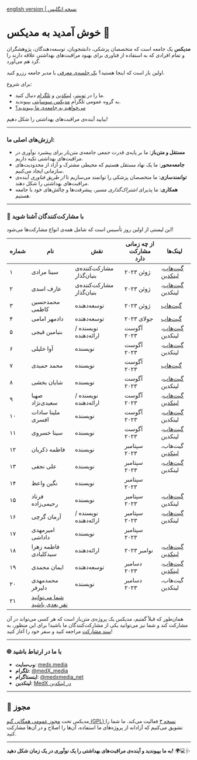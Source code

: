 [english version | نسخه انگلیس](https://github.com/MedX-Media/.github/blob/main/profile/README.md)

# خوش آمدید به مدیکس 🌟

**مدیکس** یک جامعه است که متخصصان پزشکی، دانشجویان، توسعه‌دهندگان، پژوهشگران و تمام افرادی که به استفاده از فناوری برای بهبود مراقبت‌های بهداشتی علاقه دارند را گرد هم می‌آورد.

اولین بار است که اینجا هستید؟ [یک جلسه‌ی معرفی](https://calendly.com/medxmedia1/intro-meetings) با مدیر جامعه رزرو کنید.

برای شروع:

- ما را در [توییتر](https://x.com/MedX_Media)، [لینکدین](https://www.linkedin.com/company/medxstartup) و [تلگرام](https://t.me/MedX_Media) دنبال کنید.
- به گروه عمومی تلگرام [مدیکس سوسایتی](https://t.me/+Q3hJZwT1vWM2N2Q0) بپیوندید.
- [می‌خواهید به جامعه‌ی ما بپیوندید؟](https://docs.google.com/forms/d/e/1FAIpQLSchy8Nra0ybRNamdficPhiwwv11_py6OKZAfjQFczpLP2tyUg/viewform?usp=sharing)

بیایید آینده‌ی مراقبت‌های بهداشتی را شکل دهیم!

---

### ارزش‌های اصلی ما:

- **مستقل و متن‌باز**: ما بر پایه‌ی قدرت جمعی جامعه‌ی *متن‌باز* برای پیشبرد نوآوری در مراقبت‌های بهداشتی تکیه داریم.
- **جامعه‌محور**: ما یک نهاد *مستقل* هستیم که محیطی مشترک و آزاد از محدودیت‌های سازمانی ایجاد می‌کنیم.
- **توانمندسازی**: ما متخصصان پزشکی را توانمند می‌سازیم تا *از طریق فناوری* آینده‌ی مراقبت‌های بهداشتی را شکل دهند.
- **همکاری**: ما پذیرای *اشتراک‌گذاری* مسیر، پیشرفت‌ها و چالش‌های خود با جامعه هستیم.

---

### 👥 با مشارکت‌کنندگان آشنا شوید

این لیستی از اولین روز تأسیس است که شامل همه‌ی انواع مشارکت‌ها می‌شود!

| شماره | نام                       | نقش                   | از چه زمانی مشارکت دارد | لینک‌ها                 |
|------|---------------------------|----------------------|----------------------|----------------------|
| ۱    | سینا مرادی                | مشارکت‌کننده‌ی بنیان‌گذار | ژوئن ۲۰۲۳  | [گیت‌هاب](https://github.com/sinusealpha)، [لینکدین](https://www.linkedin.com/in/sinusealpha/) |
| ۲    | عارف اسدی                 | مشارکت‌کننده‌ی بنیان‌گذار | ژوئن ۲۰۲۳  | [گیت‌هاب](https://github.com/aref-asadi)، لینکدین |
| ۳    | محمدحسین کاظمی            | توسعه‌دهنده           | ژوئن ۲۰۲۳  | [گیت‌هاب](https://github.com/hossein-kazzemi) |
| ۴    | دادمهر امامی                    | توسعه‌دهنده           | جولای ۲۰۲۳  | [گیت‌هاب](https://github.com/BDadmehr0) |
| ۵    | بنیامین قیجی              | نویسنده / ارائه‌دهنده  | آگوست ۲۰۲۳  | [گیت‌هاب](https://github.com/BenyGH2003)، لینکدین |
| ۶    | آوا خلیلی                 | نویسنده              | آگوست ۲۰۲۳  | [گیت‌هاب](https://github.com/AvaKhA)، لینکدین |
| ۷    | محمد حمیدی                | نویسنده              | آگوست ۲۰۲۳  | [گیت‌هاب](https://github.com/hamidics50) |
| ۸    | شایان بخشی                | نویسنده              | آگوست ۲۰۲۳  | [گیت‌هاب](https://github.com/ShayanpharmaKUMS)، لینکدین |
| ۹    | صهبا سعیدی‌نژاد           | نویسنده / ارائه‌دهنده  | آگوست ۲۰۲۳  | [گیت‌هاب](https://github.com/saidinejad)، [لینکدین](https://www.linkedin.com/in/sahba-saeidinejad) |
| ۱۰   | ملینا سادات افسری         | نویسنده              | آگوست ۲۰۲۳  | [گیت‌هاب](https://github.com/Melina-Sadat-Afsari)، لینکدین |
| ۱۱   | سینا خسروی                | نویسنده              | آگوست ۲۰۲۳  | [گیت‌هاب](https://github.com/khosravisina)، لینکدین |
| ۱۲   | فاطمه ذکریان              | نویسنده              | سپتامبر ۲۰۲۳  | گیت‌هاب، [لینکدین](https://www.linkedin.com/in/ftme-zakerian/) |
| ۱۳   | علی نجفی                  | نویسنده              | سپتامبر ۲۰۲۳  | [گیت‌هاب](https://github.com/S-AliNajafi)، لینکدین |
| ۱۴   | نگین واعظ                 | نویسنده              | سپتامبر ۲۰۲۳  |   |
| ۱۵   | فرناد رحیمی‌زاده          | نویسنده              | سپتامبر ۲۰۲۳  | [گیت‌هاب](https://github.com/FarnadRahimizadeh)، لینکدین |
| ۱۶   | آرمان گرچی                | نویسنده / ارائه‌دهنده | سپتامبر ۲۰۲۳  | [گیت‌هاب](https://github.com/gorjiarman)، لینکدین |
| ۱۷   | امیرمهدی داداشی           | نویسنده              | سپتامبر ۲۰۲۳  |   |
| ۱۸   | فاطمه زهرا سیدکلبادی      | ارائه‌دهنده          | نوامبر ۲۰۲۳  | [گیت‌هاب](https://github.com/Fatemeh-ZSK)، [لینکدین](https://www.linkedin.com/in/fatemeh-zahra-seyed-kolbadi-606953213/) |
| ۱۹   | ایمان محمدی               | توسعه‌دهنده           | دسامبر ۲۰۲۳  | [گیت‌هاب](https://github.com/Imanm02)، [لینکدین](https://www.linkedin.com/in/imanmohammadi02/) |
| ۲۰   | محمدمهدی دلیر‌فر          | نویسنده              | دسامبر ۲۰۲۳  | گیت‌هاب، لینکدین |
| ۲۱   | [شما می‌توانید نفر بعدی باشید](https://docs.google.com/forms/d/e/1FAIpQLSchy8Nra0ybRNamdficPhiwwv11_py6OKZAfjQFczpLP2tyUg/viewform?usp=header) |   |   |   |

همان‌طور که قبلاً گفتیم، مدیکس یک پروژه‌ی متن‌باز است که هر کسی می‌تواند در آن مشارکت کند و شما نیز می‌توانید یکی از مشارکت‌کنندگان ما باشید! برای این منظور، به [سند مشارکت](https://github.com/MedX-Media/MedX/blob/main/CONTRIBUTING.md) مراجعه کنید و سفر خود را آغاز کنید!

---

### 🌐 با ما در ارتباط باشید

- **وب‌سایت**: [medx.media](http://medx.media/)
- **تلگرام**: [@medX_media](https://t.me/MedX_Media)
- **اینستاگرام**: [@medxmedia_net](https://www.instagram.com/medxmedia_net)
- **لینکدین**: [MedX در لینکدین](https://www.linkedin.com/company/medxstartup)

---

## 📜 مجوز

مدیکس تحت [مجوز عمومی همگانی گنو (GPL) نسخه ۳](https://github.com/MedX-Media/MedX?tab=GPL-3.0-1-ov-file#GPL-3.0-1-ov-file) فعالیت می‌کند. ما شما را تشویق می‌کنیم که آزادانه از پروژه‌های ما استفاده، آن‌ها را اصلاح و در آن‌ها مشارکت کنید.

---

**به ما بپیوندید و آینده‌ی مراقبت‌های بهداشتی را یک نوآوری در یک زمان شکل دهید!** 🌍💻🩺
